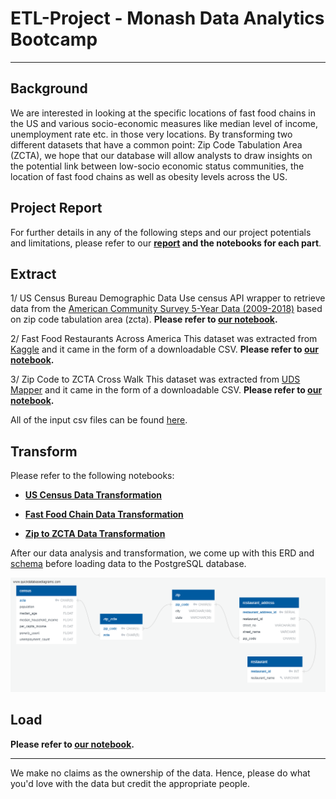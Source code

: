 # ETL-Project - Monash Data Analytics Bootcamp
---

## Background

We are interested in looking at the specific locations of fast food chains in the US and various socio-economic measures like median level of income, unemployment rate etc. in those very locations. By transforming two different datasets that have a common point: Zip Code Tabulation Area (ZCTA), we hope that our database will allow analysts to draw insights on the potential link between low-socio economic status communities, the location of fast food chains as well as obesity levels across the US.

## Project Report

For further details in any of the following steps and our project potentials and limitations, please refer to our **[report](report/ELT_Project_Report.pdf) and the notebooks for each part**.

## Extract

1/ US Census Bureau Demographic Data
Use census API wrapper to retrieve data from the [American Community Survey 5-Year Data (2009-2018)](https://www.census.gov/data/developers/data-sets/acs-5year.html) based on zip code tabulation area (zcta).
**Please refer to [our notebook](01_extract_census/01_extract_census.ipynb).**
   
2/ Fast Food Restaurants Across America 
This dataset was extracted from [Kaggle](https://www.kaggle.com/datafiniti/fast-food-restaurants/) and it came in the form of a downloadable CSV.
**Please refer to [our notebook](01_extract_restaurant/01_extract_restaurant.ipynb).**

3/ Zip Code to ZCTA Cross Walk
This dataset was extracted from [UDS Mapper](https://www.udsmapper.org/zcta-crosswalk.cfm) and it came in the form of a downloadable CSV.
**Please refer to [our notebook](01_extract_zip_zcta/01_extract_zip_zcta.ipynb).**

All of the input csv files can be found [here](00_input/).

## Transform

Please refer to the following notebooks:

* **[US Census Data Transformation](02_transform_census/02_transform_census.ipynb)**

* **[Fast Food Chain Data Transformation](02_transform_restaurant/02_transform_restaurant.ipynb)**

* **[Zip to ZCTA Data Transformation](02_transform_zip_zcta/02_transform_zip_zcta.ipynb)**

After our data analysis and transformation, we come up with this ERD and [schema](03_load/03_load.ipynb) before loading data to the PostgreSQL database.

![ERD](report/ERD.png)

## Load

**Please refer to [our notebook](03_load/03_load.ipynb).**

---
We make no claims as the ownership of the data. Hence, please do what you'd love with the data but credit the appropriate people.

